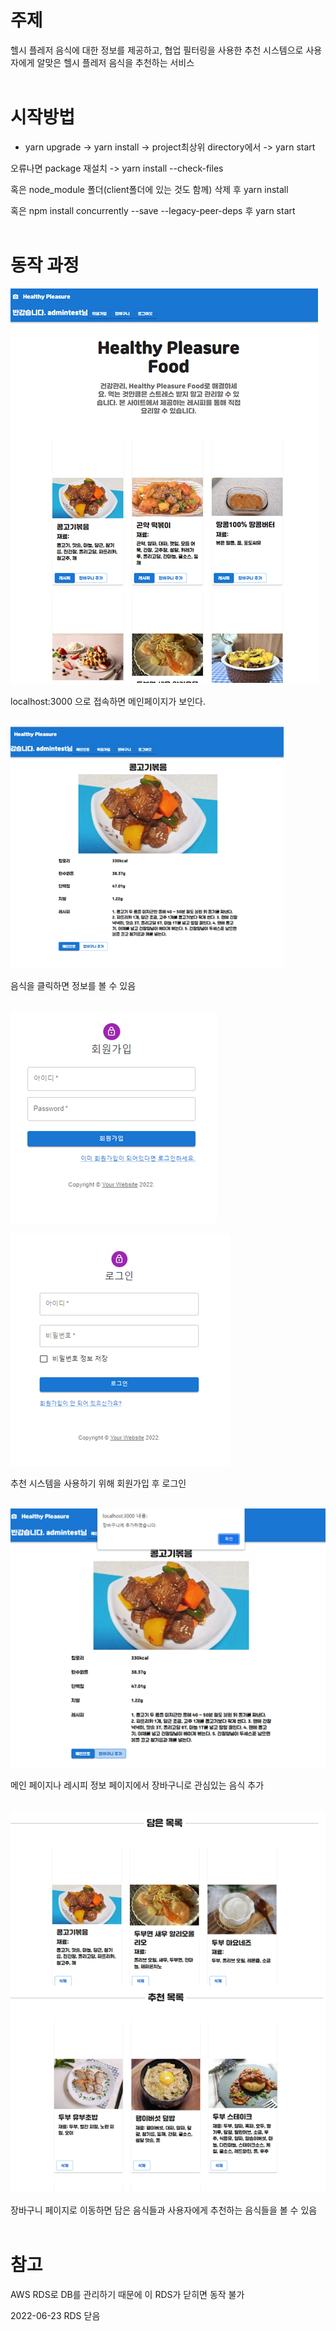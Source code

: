 # 주제
헬시 플레저 음식에 대한 정보를 제공하고, 협업 필터링을 사용한 추천 시스템으로 사용자에게 알맞은 헬시 플레저 음식을 추천하는 서비스
<br />
<br />

# 시작방법

* yarn upgrade -> yarn install -> project최상위 directory에서 -> yarn start


오류나면 package 재설치 -> yarn install --check-files

혹은 node_module 폴더(client폴더에 있는 것도 함께)  삭제 후 yarn install

혹은 npm install concurrently --save --legacy-peer-deps 후 yarn start
<br />
<br />
# 동작 과정

![mainpage](./image/mainpage.png)

localhost:3000 으로 접속하면 메인페이지가 보인다.
<br />
<br />

![recipepage](./image/recipepage.png)

음식을 클릭하면 정보를 볼 수 있음
<br />
<br />

![singup](./image/signup.png)

![singin](./image/signin.png)

추천 시스템을 사용하기 위해 회원가입 후 로그인
<br />
<br />


![addcart1](./image/addcart1.png)

메인 페이지나 레시피 정보 페이지에서 장바구니로 관심있는 음식 추가
<br />
<br />

![cartpage](./image/cartpage.png)

장바구니 페이지로 이동하면 담은 음식들과 사용자에게 추천하는 음식들을 볼 수 있음
<br />
<br />
# 참고
AWS RDS로 DB를 관리하기 때문에 이 RDS가 닫히면 동작 불가

2022-06-23 RDS 닫음
